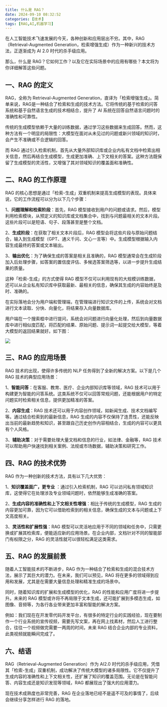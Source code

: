 ```yaml
---
title: 什么是 RAG？
date: 2024-09-10 08:32:52
categories: [技术]
tags: [RAG,AI,机器学习]
---
```


在人工智能技术飞速发展的今天，各种创新和应用层出不穷。其中，RAG（Retrieval-Augmented Generation，检索增强生成）作为一种新兴的技术方法，正逐渐成为 AI 2.0 时代的杀手级应用。

<!--more-->

那么，什么是 RAG？它如何工作？以及它在实际场景中的应用有哪些？本文将为你详细解答这些问题。

## 一、RAG 的定义

RAG，全称为 Retrieval-Augmented Generation，直译为「检索增强生成」。简单来说，RAG是一种结合了检索和生成的技术方法。它将传统的基于检索的问答系统和基于自然语言生成的技术相结合，提升了 AI 系统在回答自然语言问题时的准确性和可靠性。

传统的生成模型依赖于大量的训练数据，通过学习这些数据来生成回答。然而，这种方法有一个明显的局限性：大模型在面对从未见过的问题或新兴领域的知识时，会产生不准确或不合逻辑的回答。

而 RAG 通过引入检索机制，首先从大量外部知识库或企业内私有文档中检索出相关信息，然后再结合生成模型，生成更加准确、上下文相关的答案。这种方法既保留了生成模型的灵活性，又增强了其对领域知识的覆盖面和准确性。

## 二、RAG 的工作原理

RAG 的核心思想是通过「检索-生成」双重机制来提高生成模型的表现。具体来说，它的工作流程可以分为以下几个步骤：

1、**问题理解和检索阶段**：首先，RAG 模型接收到用户的问题或请求。然后，模型利用检索模块，从预定义的知识库或文档集合中，找到与问题最相关的文本片段。这些片段可以是短语、句子、段落甚至是整个文档。

2、**生成阶段**：在获取了相关文本片段后，RAG 模型会将这些片段与原始问题结合，输入到生成模型（GPT、通义千问、文心一言等）中。生成模型根据输入内容生成最终的答案或文本输出。

3、**输出优化**：为了确保生成的答案是相关且准确的，RAG 模型通常会在生成阶段加入后处理步骤，如答案的置信度评估、多候选答案筛选等，以进一步提升生成结果的质量。

这种「检索-生成」的方式使得 RAG 模型不仅可以利用现有的大规模训练数据，还可以从企业私有知识库中获取最新、最相关的信息，确保其生成的内容始终是及时、准确的。
 
在实际落地会分为用户端和管理端，在管理端进行知识文件的上传，系统会对文档进行文本读取、分快、向量化，将结果存入向量数据库。

用户端在一个搜索框中进行提问，系统会对问题进行向量化处理，然后到向量数据库中进行相似度匹配，将匹配的结果、原始问题、提示词一起提交给大模型，等着大模型的返回结果就好。如下图：

![](https://cdn.jsdelivr.net/gh/oec2003/hblog-images/img/202409091849088.webp)

## 三、RAG 的应用场景

RAG 技术的出现，使得许多传统的 NLP 任务得到了全新的解决方案。以下是几个 RAG 技术的典型应用场景：

1、**智能问答**：在客服、教育、医疗、企业内部知识库等领域，RAG 技术可以用于构建更为智能的问答系统。这类系统不仅可以回答常规问题，还能根据用户的特定问题实时检索相关信息，提供更加精准的答案。

2、**内容生成**：RAG 技术还可以用于内容创作领域，如新闻生成、技术文档编写等。通过结合检索到的最新信息，RAG 生成的内容不仅保持了连贯性，还能反映出当前的最新趋势和知识，甚至跟自己历史创作内容相结合，生成的内容可以更具有个人风格。

3、**辅助决策**：对于需要处理大量文档和信息的行业，如法律、金融等，RAG 技术可以帮助用户快速找到相关案例、法规或市场数据，辅助决策和研究工作。

## 四、RAG 的技术优势

RAG 作为一种创新的技术方法，具有以下几大优势：

1、**知识覆盖面广，更专业** ：通过引入检索机制，RAG 可以访问私有领域知识库，这使得它在处理涉及专业领域问题时，依然能够生成准确的答案。

2、**生成内容的准确性和上下文相关性增强**：相比于传统的生成模型，RAG 生成的内容更加可靠，因为它可以借助检索到的相关信息，确保生成的文本与问题或上下文高度相关。

3、**灵活性和扩展性强**：RAG 模型可以灵活地应用于不同的领域和任务中，只需更换或扩展其检索库，便能适应新的应用场景。在企业内部，文档针对不同的智能部门有权限之分，RAG 的灵活性就可以很轻松满足这类需求。

## 五、RAG 的发展前景

随着人工智能技术的不断进步，RAG 作为一种结合了检索和生成的混合技术方法，展示了其巨大的潜力。在未来，我们可以预见，RAG 将在更多的领域得到应用和发展，尤其是在需要大量信息处理和精准生成的场景中。

同时，随着知识库的扩展和生成模型的优化，RAG 的性能和应用广度将进一步提升。未来的 RAG 模型或许将不再局限于文本生成，还可能扩展到多模态生成，如图像、音频等，为各行各业带来更加丰富和智能的解决方案。

例如：我们现在在开发零代码开发平台，有很多的特定行业的实践经验，现在要制作一个行业系统的宣传视频，需要先写文案，再在网上找素材，然后人工进行整合，往往一个视频做完需要一两周的时间，未来 RAG 结合企业内部的专业资料，此类视频就能瞬间完成了。

## 六、结语

RAG（Retrieval-Augmented Generation）作为 AI2.0 时代的杀手级应用，凭借其「检索-生成」双重机制，成功解决了传统大模型的诸多局限性。它不仅提升了生成内容的准确性和上下文相关性，还扩展了知识的覆盖范围。无论是在智能问答、内容生成还是知识发现等领域，RAG 都展现出了强大的应用潜力。

现在技术成熟度也非常完善，RAG 在企业落地已经不是遥不可及的事情了，后续会继续分享怎样进行 RAG 的落地。
